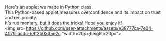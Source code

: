 Here's an applet we made in Python class.<br>
This Python-based applet measures overconfidence and its impact on trust and reciprocity.<br>
It's rudimentary, but it does the tricks!
Hope you enjoy it!<br>
<img src=https://github.com/user-attachments/assets/e39777ca-7e04-4079-acdc-69f2b0335e2c "width=20px;height=20px">
